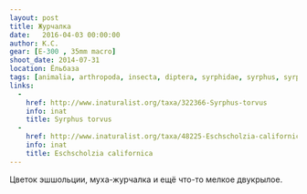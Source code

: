 ```yaml
---
layout: post
title: Журчалка
date:   2016-04-03 00:00:00
author: К.С.
gear: [E-300 , 35mm macro]
shoot_date: 2014-07-31
location: Ёльбаза
tags: [animalia, arthropoda, insecta, diptera, syrphidae, syrphus, syrphus torvus, plantae, tracheophyta, magnoliopsida, ranunculales, papaveraceae, eschscholzia, eschscholzia californica]
links:
  -
    href: http://www.inaturalist.org/taxa/322366-Syrphus-torvus
    info: inat
    title: Syrphus torvus
  -
    href: http://www.inaturalist.org/taxa/48225-Eschscholzia-californica
    info: inat
    title: Eschscholzia californica
---
```


Цветок эшшольции, муха-журчалка и ещё что-то мелкое двукрылое.
